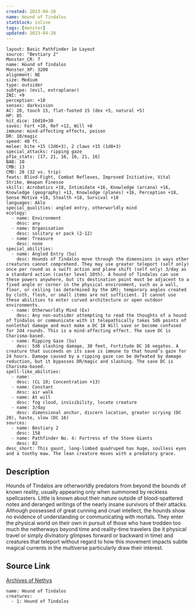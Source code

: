 ```yaml
---
created: 2023-04-28
name: Hound of Tindalos
statblock: inline
tags: [monster]
updated: 2023-04-28
---
```

```statblock
layout: Basic Pathfinder 1e Layout
source: "Bestiary 2"
Monster_CR: 7
name: Hound of Tindalos
Monster_XP: 3200
alignment: NE
size: Medium
type: outsider
subtype: (evil, extraplanar)
INI: +9
perception: +18
senses: darkvision
AC: 20, touch 15, flat-footed 15 (dex +5, natural +5)
HP: 85
hit_dice: 10d10+30
saves: Fort +10, Ref +12, Will +8
immune: mind-affecting effects, poison
DR: 10/magic
speed: 40 ft.
melee: bite +15 (2d6+3), 2 claws +15 (1d8+3)
special_attacks: ripping gaze
pf1e_stats: [17, 21, 16, 16, 21, 16]
BAB: 10
CMB: 13
CMD: 28 (32 vs. trip)
feats: Blind-Fight, Combat Reflexes, Improved Initiative, Vital Strike, Weapon Finesse
skills: Acrobatics +18, Intimidate +16, Knowledge (arcana) +16, Knowledge (geography) +13, Knowledge (planes) +16, Perception +18, Sense Motive +18, Stealth +18, Survival +18
languages: Aklo
special_qualities: angled entry, otherworldly mind
ecology:
  - name: Environment
    desc: any
  - name: Organisation
    desc: solitary or pack (2-12)
  - name: Treasure
    desc: none
special_abilities:
  - name: Angled Entry (Su)
    desc: Hounds of Tindalos move through the dimensions in ways other creatures cannot comprehend. They may use greater teleport (self only) once per round as a swift action and plane shift (self only) 3/day as a standard action (caster level 10th). A hound of Tindalos can use these powers anywhere, but its destination point must be adjacent to a fixed angle or corner in the physical environment, such as a wall, floor, or ceiling (as determined by the GM); temporary angles created by cloth, flesh, or small items are not sufficient. It cannot use these abilities to enter curved architecture or open outdoor environments.
  - name: Otherworldly Mind (Ex)
    desc: Any non-outsider attempting to read the thoughts of a hound of Tindalos or communicate with it telepathically takes 5d6 points of nonlethal damage and must make a DC 18 Will save or become confused for 2d4 rounds. This is a mind-affecting effect. The save DC is Charisma-based.
  - name: Ripping Gaze (Su)
    desc: 5d6 slashing damage, 30 feet, Fortitude DC 18 negates. A creature that succeeds on its save is immune to that hound’s gaze for 24 hours. Damage caused by a ripping gaze can be defeated by damage reduction, but it bypasses DR/magic and slashing. The save DC is Charisma-based.
spell-like_abilities:
  - name:
    desc: (CL 10; Concentration +13)
  - name: Constant
    desc: air walk
  - name: At will
    desc: fog cloud, invisibility, locate creature
  - name: 3/day
    desc: dimensional anchor, discern location, greater scrying (DC 20), haste, slow (DC 16)
sources:
  - name: Bestiary 2
    desc: 158
  - name: Pathfinder No. 4: Fortress of the Stone Giants
    desc: 82
desc_short: This gaunt, long-limbed quadruped has huge, soulless eyes and a toothy maw. The lean creature moves with a predatory grace.
```
## Description
Hounds of Tindalos are otherworldly predators from beyond the bounds of known reality, usually appearing only when summoned by reckless spellcasters. Little is known about their nature outside of blood-spattered notes and deranged writings of the nearly insane survivors of their attacks. Although possessed of great cunning and cruel intellect, the hounds show no evidence of understanding or communicating with mortals. They enter the physical world on their own in pursuit of those who have trodden too much the netherways beyond time and reality-time travelers (be it physical travel or simply divinatory glimpses forward or backward in time) and creatures that teleport without regard to how this movement impacts subtle magical currents in the multiverse particularly draw their interest.
## Source Link
[Archives of Nethys](https://aonprd.com/MonsterDisplay.aspx?ItemName=Hound%20of%20Tindalos)
```encounter-table
name: Hound of Tindalos
creatures:
  - 1: Hound of Tindalos
```
